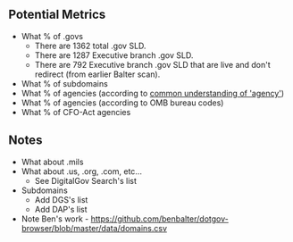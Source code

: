 

## Potential Metrics
* What % of .govs 
  * There are 1362 total .gov SLD.  
  * There are 1287 Executive branch .gov SLD.  
  * There are 792 Executive branch .gov SLD that are live and don't redirect (from earlier Balter scan).  
* What % of subdomains
* What % of agencies (according to [common understanding of 'agency'](https://github.com/unitedstates/orgchart/tree/master/wikipedia))
* What % of agencies (according to OMB bureau codes)
* What % of CFO-Act agencies 


## Notes
* What about .mils
* What about .us, .org, .com, etc...
  * See DigitalGov Search's list
* Subdomains
  * Add DGS's list
  * Add DAP's list
* Note Ben's work - https://github.com/benbalter/dotgov-browser/blob/master/data/domains.csv


